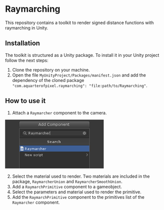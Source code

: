# Raymarching

This repository contains a toolkit to render signed distance functions with raymarching in Unity.

## Installation

The toolkit is structured as a Unity package. To install it in your Unity project follow the next steps:

1. Clone the repository on your machine.
2. Open the file `MyUnityProject/Packages/manifest.json` and add the dependency of the cloned package `"com.aquarterofpixel.raymarching": "file:path/to/Raymarching"`.

## How to use it

1. Attach a `Raymarcher` component to the camera.

![](Documentation/add_raymarcher.png)

2. Select the material used to render. Two materials are included in the package, `RaymarcherUnion` and `RaymarcherSmoothUnion`.
3. Add a `RaymarchPrimitive` component to a gameobject.
4. Select the parameters and material used to render the primitive.
5. Add the `RaymarchPrimitive` component to the primitives list of the `Raymarcher` component.
